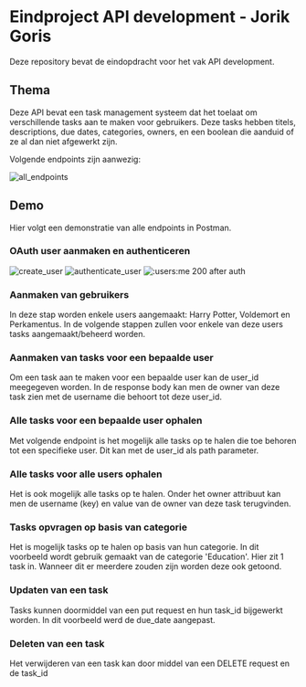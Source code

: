 
# Eindproject API development - Jorik Goris

Deze repository bevat de eindopdracht voor het vak API development.

## Thema

Deze API bevat een task management systeem dat het toelaat om verschillende tasks aan te maken voor gebruikers. Deze tasks hebben titels, descriptions, due dates, categories, owners, en een boolean die aanduid of ze al dan niet afgewerkt zijn.

Volgende endpoints zijn aanwezig:

![all_endpoints](https://github.com/Jorik-Goris/api-eindproject/assets/95848835/e3e0e212-beeb-4091-ae4d-564176682941)


## Demo

Hier volgt een demonstratie van alle endpoints in Postman.

### OAuth user aanmaken en authenticeren

![create_user](https://github.com/Jorik-Goris/api-eindproject/assets/95848835/59970993-867e-410a-8ff5-9be5693ac780)
![authenticate_user](https://github.com/Jorik-Goris/api-eindproject/assets/95848835/24b8581d-c85f-444d-8905-76c98f2afa65)
![:users:me 200 after auth](https://github.com/Jorik-Goris/api-eindproject/assets/95848835/70b76a0a-2775-4f4d-aa2c-06b3eec804d0)


### Aanmaken van gebruikers

In deze stap worden enkele users aangemaakt: Harry Potter, Voldemort en Perkamentus. In de volgende stappen zullen voor enkele van deze users tasks aangemaakt/beheerd worden.

### Aanmaken van tasks voor een bepaalde user

Om een task aan te maken voor een bepaalde user kan de user_id meegegeven worden. In de response body kan men de owner van deze task zien met de username die behoort tot deze user_id.

### Alle tasks voor een bepaalde user ophalen

Met volgende endpoint is het mogelijk alle tasks op te halen die toe behoren tot een specifieke user. Dit kan met de user_id als path parameter. 

### Alle tasks voor alle users ophalen

Het is ook mogelijk alle tasks op te halen. Onder het owner attribuut kan men de username (key) en value van de owner van deze task terugvinden.

### Tasks opvragen op basis van categorie

Het is mogelijk tasks op te halen op basis van hun categorie. In dit voorbeeld wordt gebruik gemaakt van de categorie 'Education'. Hier zit 1 task in. Wanneer dit er meerdere zouden zijn worden deze ook getoond.


### Updaten van een task

Tasks kunnen doormiddel van een put request en hun task_id bijgewerkt worden. In dit voorbeeld werd de due_date aangepast.


### Deleten van een task

Het verwijderen van een task kan door middel van een DELETE request en de task_id









